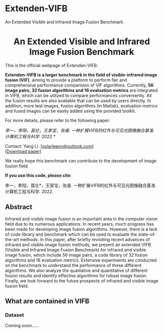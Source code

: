 # Extenden-VIFB
An Extended Visible and Infrared Image Fusion Benchmark

# <center>An Extended Visible and Infrared Image Fusion Benchmark</center>
This is the official webpage of Extenden-VIFB. 

**Extenden-VIFB is a larger  benchmark in the field of visible-infrared image fusion (VIF)**, aiming to provide a platform to perform fair and comprehensive performance comparision of VIF algorithms. Currently, **56 image pairs, 32 fusion algorithms and 16 evaluation metrics** are integrated in VIFB, which can be utilized to compare performances conveniently. All the fusion results are also available that can be used by users directly. In addition, more test images, fusion algorithms (in Matlab), evaluation metrics and fused images can be easily added using the provided toolkit.

For more details, please refer to the following paper:

**李一，李阳，苗壮*，王家宝，张睿. 一种扩展VIFB的红外与可见光图像融合基准.  计算机工程与科学. 2022.**  

Contact: Yang Li. [solarleeon@outlook.com]  
[[Download paper](https://github.com/solarlee/Extended-VIFB)]

We really hope this benchmark can contribute to the development of image fusion field. 

**If you use this code, please cite**:

李一，李阳，苗壮*，王家宝，张睿. 一种扩展VIFB的红外与可见光图像融合基准.  计算机工程与科学. 2022.

## Abstract
Infrared and visible image fusion is an important area in the computer vision field due to its numerous applications. In recent years, much progress has been made for developing image fusion algorithms. However, there is a lack of code library and benchmark which can be used to evaluate the state-of-the-art methods. In this paper, after briefly revisiting recent advances of infrared and visible image fusion methods, we present an extended VIFB (Visible and Infrared Image Fusion Benchmark) for infrared and visible image fusion, which include 56 image pairs, a code library of 32 fusion algorithms and 16 evaluation metrics. Extensive experiments are conducted on the benchmark to understand the performance of these different algorithms. We also analyze the qualitative and quantitative of different fusion results and identify effective algorithms for robust image fusion. Finally, we look forward to the future prospects of infrared and visible image fusion field.
## What are contained in VIFB

### Dataset
Coming soon......


